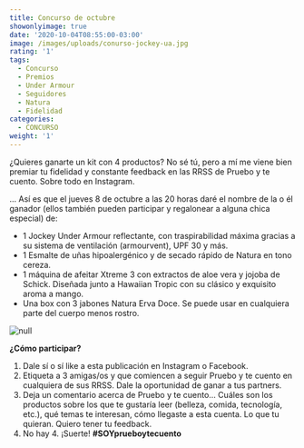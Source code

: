 ```yaml
---
title: Concurso de octubre
showonlyimage: true
date: '2020-10-04T08:55:00-03:00'
image: /images/uploads/conurso-jockey-ua.jpg
rating: '1'
tags:
  - Concurso
  - Premios
  - Under Armour
  - Seguidores
  - Natura
  - Fidelidad
categories:
  - CONCURSO
weight: '1'
---
```

¿Quieres ganarte un kit con 4 productos? No sé tú, pero a mí me viene bien premiar tu fidelidad y constante feedback en las RRSS de Pruebo y te cuento. Sobre todo en Instagram.

<!--more-->

... Así es que el jueves 8 de octubre a las 20 horas daré el nombre de la o él ganador (ellos también pueden participar y regalonear a alguna chica especial) de:

* 1 Jockey Under Armour reflectante, con traspirabilidad máxima gracias a su sistema de ventilación (armourvent), UPF 30 y más.
* 1 Esmalte de uñas hipoalergénico y de secado rápido de Natura en tono cereza.
* 1 máquina de afeitar Xtreme 3 con extractos de aloe vera y jojoba de Schick. Diseñada junto a Hawaiian Tropic con su clásico y exquisito aroma a mango. 
* Una box con 3 jabones Natura Erva Doce. Se puede usar en cualquiera parte del cuerpo menos rostro.

![null](/images/uploads/concurso-collage.jpg)

**¿Cómo participar?**

1. Dale sí o sí like a esta publicación en Instagram o Facebook.
2. Etiqueta a 3 amigas/os y que comiencen a seguir Pruebo y te cuento en cualquiera de sus RRSS. Dale la oportunidad de ganar a tus partners.
3. Deja un comentario acerca de Pruebo y te cuento… Cuáles son los productos sobre los que te gustaría leer (belleza, comida, tecnología, etc.), qué temas te interesan, cómo llegaste a esta cuenta. Lo que tu quieran. Quiero tener tu feedback.
4. No hay 4. ¡Suerte! **\#SOYprueboytecuento**
